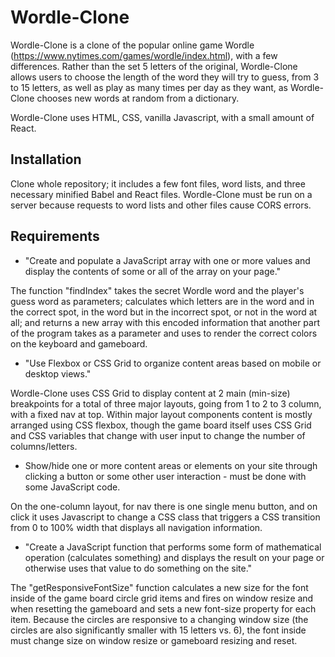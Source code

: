 # Wordle-Clone

Wordle-Clone is a clone of the popular online game Wordle (https://www.nytimes.com/games/wordle/index.html), with a few differences. Rather than the set 5 letters of the original, Wordle-Clone allows users to choose the length of the word they will try to guess, from 3 to 15 letters, as well as play as many times per day as they want, as Wordle-Clone chooses new words at random from a dictionary. 

Wordle-Clone uses HTML, CSS, vanilla Javascript, with a small amount of React. 


## Installation

Clone whole repository; it includes a few font files, word lists, and three necessary minified Babel and React files. Wordle-Clone must be run on a server because requests to word lists and other files cause CORS errors. 

## Requirements

* "Create and populate a JavaScript array with one or more values and display the contents of some or all of the array on your page."

The function "findIndex" takes the secret Wordle word and the player's guess word as parameters; calculates which letters are in the word and in the correct spot, in the word but in the incorrect spot, or not in the word at all; and returns a new array with this encoded information that another part of the program takes as a parameter and uses to render the correct colors on the keyboard and gameboard. 

* "Use Flexbox or CSS Grid to organize content areas based on mobile or desktop views."

Wordle-Clone uses CSS Grid to display content at 2 main (min-size) breakpoints for a total of three major layouts, going from 1 to 2 to 3 column, with a fixed nav at top. Within major layout components content is mostly arranged using CSS flexbox, though the game board itself uses CSS Grid and CSS variables that change with user input to change the number of columns/letters. 

* Show/hide one or more content areas or elements on your site through clicking a button or some other user interaction - must be done with some JavaScript code. 

On the one-column layout, for nav there is one single menu button, and on click it uses Javascript to change a CSS class that triggers a CSS transition from 0 to 100% width that displays all navigation information. 


* "Create a JavaScript function that performs some form of mathematical operation (calculates something) and displays the result on your page or otherwise uses that value to do something on the site."

The "getResponsiveFontSize" function calculates a new size for the font inside of the game board circle grid items and fires on window resize and when resetting the gameboard and sets a new font-size property for each item. Because the circles are responsive to a changing window size (the circles are also significantly smaller with 15 letters vs. 6), the font inside must change size on window resize or gameboard resizing and reset. 
